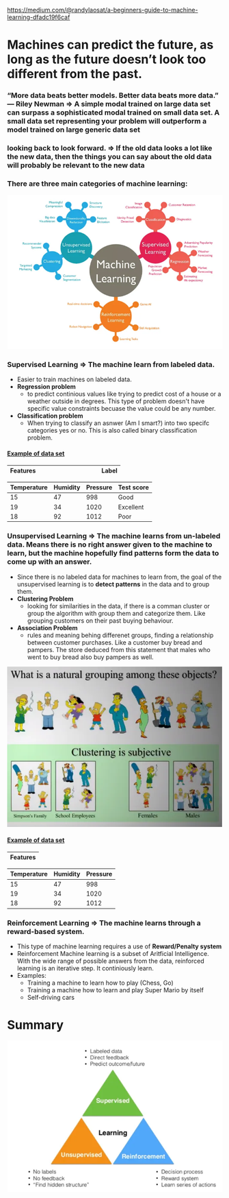 https://medium.com/@randylaosat/a-beginners-guide-to-machine-learning-dfadc19f6caf

# Machines can predict the future, as long as the future doesn’t look too different from the past.


### “More data beats better models. Better data beats more data.” — Riley Newman => A simple modal trained on large data set can surpass a sophisticated modal trained on small data set. A small data set representing your problem will outperform a model trained on large generic data set

### looking back to look forward. => If the old data looks a lot like the new data, then the things you can say about the old data will probably be relevant to the new data


### There are three main categories of machine learning:

![Alt text](machine-learning-types.png)

### Supervised Learning => The machine learn from labeled data.
 - Easier to train machines on labeled data.
 - **Regression problem**
    - to predict continious values like trying to predict cost of a house or a weather outside in degrees. This type of problem doesn't have specific value constraints becuase the value could be any number.
 - **Classification problem**
    - When trying to classify an asnwer (Am I smart?) into two specifc categories yes or no. This is also called binary classification problem. 

#### [Example of data set](https://developers.google.com/machine-learning/glossary/#example)

| Features | | | | | | | | | | | Label |
|-|-|-|-|-|-|-|-|-|-|-|-|

| Temperature | Humidity | Pressure | Test score |
|-|-|-|-|
| 15 | 47 | 998 | Good |
| 19 | 34 | 1020 | Excellent |  
| 18 | 92 | 1012 | Poor |

### Unsupervised Learning => The machine learns from un-labeled data. Means there is no right answer given to the machine to learn, but the machine hopefully find patterns form the data to come up with an answer.
- Since there is no labeled data for machines to learn from, the goal of the unsupervised learning is to **detect patterns** in the data and to group them. 
- **Clustering Problem**
    - looking for similarities in the data, if there is a comman cluster or group the algorithm with group them and categorize them. Like grouping customers on their past buying behaviour. 
- **Association Problem**
    - rules and meaning behing differenet groups, finding a relationship between customer purchases. Like a customer buy bread and pampers. The store deduced from this statement that males who went to buy bread also buy pampers as well. 

![Alt text](unsuprvised-learning.png)


#### [Example of data set](https://developers.google.com/machine-learning/glossary/#example)

| Features |
|-|

| Temperature | Humidity | Pressure |
|-|-|-|
| 15 | 47 | 998 |
| 19 | 34 | 1020 |  
| 18 | 92 | 1012 |

### Reinforcement Learning => The machine learns through a reward-based system.

- This type of machine learning requires a use of **Reward/Penalty system**
- Reinforcement Machine learning is a subset of Aritficial Intelligence. With the wide range of possible answers from the data, reinforced learning is an iterative step. It continiously learn.
- Examples: 
    - Training a machine to learn how to play (Chess, Go)
    - Training a machine how to learn and play Super Mario by itself
    - Self-driving cars

# Summary

![Alt text](Machine_Learning_Summary.png)